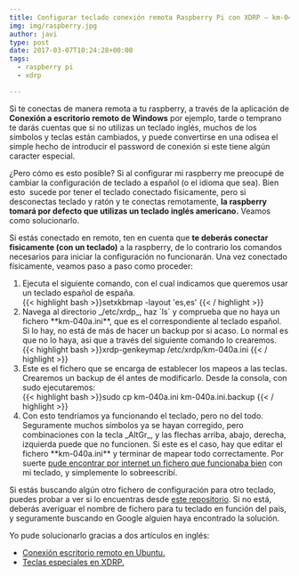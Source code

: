 ```yaml
---
title: Configurar teclado conexión remota Raspberry Pi con XDRP – km-040a.ini
img: img/raspberry.jpg
author: javi
type: post
date: 2017-03-07T10:24:28+00:00
tags:
  - raspberry pi
  - xdrp

---
```

Si te conectas de manera remota a tu raspberry, a través de la aplicación de **Conexión a escritorio remoto de Windows** por ejemplo, tarde o temprano te darás cuentas que si no utilizas un teclado inglés, muchos de los símbolos y teclas están cambiados, y puede convertirse en una odisea el simple hecho de introducir el password de conexión si este tiene algún caracter especial.

¿Pero cómo es esto posible? Si al configurar mi raspberry me preocupé de cambiar la configuración de teclado a español (o el idioma que sea). Bien esto  sucede por tener el teclado conectado fisicamente, pero si desconectas teclado y ratón y te conectas remotamente, **la raspberry tomará por defecto que utilizas un teclado inglés americano.** Veamos como solucionarlo.

Si estás conectado en remoto, ten en cuenta que **te deberás conectar fisicamente (con un teclado)** a la raspberry, de lo contrario los comandos necesarios para iniciar la configuración no funcionarán. Una vez conectado físicamente, veamos paso a paso como proceder:

<ol>
  <li>Ejecuta el siguiente comando, con el cual indicamos que queremos usar un teclado español de españa.</li>
  {{< highlight bash >}}setxkbmap -layout 'es,es' {{< / highlight >}}
  

  <li>Navega al directorio _/etc/xrdp_, haz `ls` y comprueba que no haya un fichero **km-040a.ini**, que es el correspondiente al teclado español. Si lo hay, no está de más de hacer un backup por si acaso. Lo normal es que no lo haya, asi que a través del siguiente comando lo crearemos.</li>
 {{< highlight bash >}}xrdp-genkeymap /etc/xrdp/km-040a.ini {{< / highlight >}}

  <li>Este es el fichero que se encarga de establecer los mapeos a las teclas. Crearemos un backup de él antes de modificarlo. Desde la consola, con sudo ejecutaremos:</li>
  {{< highlight bash >}}sudo cp km-040a.ini km-040a.ini.backup {{< / highlight >}}

  <li>Con esto tendríamos ya funcionando el teclado, pero no del todo. Seguramente muchos símbolos ya se hayan corregido, pero combinaciones con la tecla _AltGr_, y las flechas arriba, abajo, derecha, izquierda puede que no funcionen. Si este es el caso, hay que editar el fichero **km-040a.ini** y terminar de mapear todo correctamente. Por suerte <a href=" https://github.com/javifm86/km-041a.ini/blob/master/km-040a.ini">pude encontrar por internet un fichero que funcionaba bien</a> con mi teclado, y simplemente lo sobreescribí.</li>
</ol>

Si estás buscando algún otro fichero de configuración para otro teclado, puedes probar a ver si lo encuentras desde [este repositorio][2]. Si no está, deberás averiguar el nombre de fichero para tu teclado en función del país, y seguramente buscando en Google alguien haya encontrado la solución.

Yo pude solucionarlo gracias a dos artículos en inglés:

  * [Conexión escritorio remoto en Ubuntu.][3]
  * [Teclas especiales en XDRP.][4]

 [1]: https://github.com/javifm86/km-041a.ini/blob/master/km-040a.ini
 [2]: https://github.com/neutrinolabs/xrdp/tree/master/instfiles
 [3]: http://c-nergy.be/blog/?p=2879
 [4]: http://c-nergy.be/blog/?p=3858
